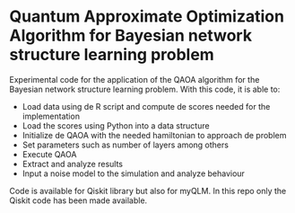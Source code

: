 # Quantum Approximate Optimization Algorithm for Bayesian network structure learning problem

Experimental code for the application of the QAOA algorithm for the Bayesian network structure learning problem. With this code, it is able to:
- Load data using de R script and compute de scores needed for the implementation
- Load the scores using Python into a data structure
- Initialize de QAOA with the needed hamiltonian to approach de problem
- Set parameters such as number of layers among others
- Execute QAOA
- Extract and analyze results
- Input a noise model to the simulation and analyze behaviour


Code is available for Qiskit library but also for myQLM. In this repo only the Qiskit code has been made available.


